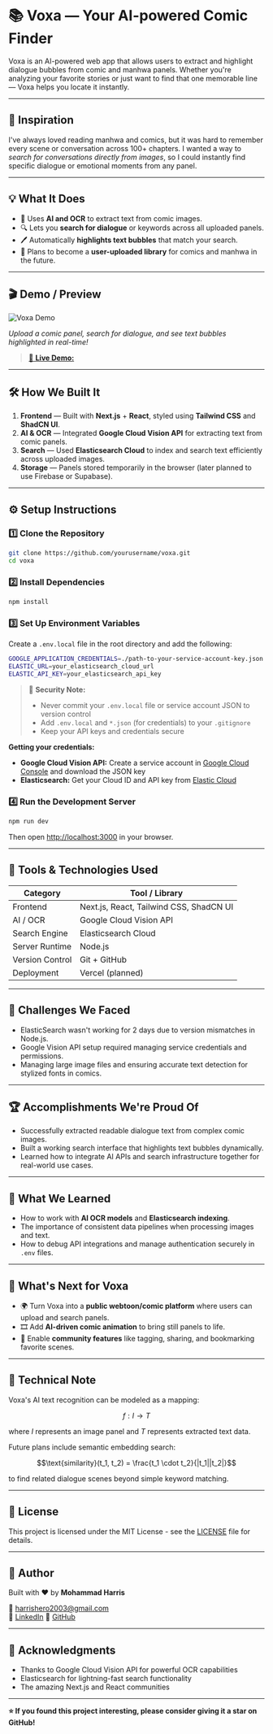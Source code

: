 # 📚 Voxa — Your AI-powered Comic Finder

Voxa is an AI-powered web app that allows users to extract and highlight dialogue bubbles from comic and manhwa panels. Whether you're analyzing your favorite stories or just want to find that one memorable line — Voxa helps you locate it instantly.

---

## 🚀 Inspiration

I've always loved reading manhwa and comics, but it was hard to remember every scene or conversation across 100+ chapters. I wanted a way to *search for conversations directly from images*, so I could instantly find specific dialogue or emotional moments from any panel.

---

## 💡 What It Does

- 🧠 Uses **AI and OCR** to extract text from comic images.  
- 🔍 Lets you **search for dialogue** or keywords across all uploaded panels.  
- 🖊️ Automatically **highlights text bubbles** that match your search.  
- 📂 Plans to become a **user-uploaded library** for comics and manhwa in the future.  

---

## 🎬 Demo / Preview

![Voxa Demo](public/preview.png)

*Upload a comic panel, search for dialogue, and see text bubbles highlighted in real-time!*

> [🔗 **Live Demo:** ](https://google-elastic-animation-ai.vercel.app/)

---

## 🛠️ How We Built It

1. **Frontend** — Built with **Next.js** + **React**, styled using **Tailwind CSS** and **ShadCN UI**.  
2. **AI & OCR** — Integrated **Google Cloud Vision API** for extracting text from comic panels.  
3. **Search** — Used **Elasticsearch Cloud** to index and search text efficiently across uploaded images.  
4. **Storage** — Panels stored temporarily in the browser (later planned to use Firebase or Supabase).  

---

## ⚙️ Setup Instructions

### 1️⃣ Clone the Repository
```bash
git clone https://github.com/yourusername/voxa.git
cd voxa
```

### 2️⃣ Install Dependencies

```bash
npm install
```

### 3️⃣ Set Up Environment Variables

Create a `.env.local` file in the root directory and add the following:

```bash
GOOGLE_APPLICATION_CREDENTIALS=./path-to-your-service-account-key.json
ELASTIC_URL=your_elasticsearch_cloud_url
ELASTIC_API_KEY=your_elasticsearch_api_key
```

> 🔐 **Security Note:** 
> - Never commit your `.env.local` file or service account JSON to version control
> - Add `.env.local` and `*.json` (for credentials) to your `.gitignore`
> - Keep your API keys and credentials secure

**Getting your credentials:**
- **Google Cloud Vision API:** Create a service account in [Google Cloud Console](https://console.cloud.google.com/) and download the JSON key
- **Elasticsearch:** Get your Cloud ID and API key from [Elastic Cloud](https://cloud.elastic.co/)

### 4️⃣ Run the Development Server

```bash
npm run dev
```

Then open [http://localhost:3000](http://localhost:3000) in your browser.

---

## 🧩 Tools & Technologies Used

| Category        | Tool / Library                          |
| --------------- | --------------------------------------- |
| Frontend        | Next.js, React, Tailwind CSS, ShadCN UI |
| AI / OCR        | Google Cloud Vision API                 |
| Search Engine   | Elasticsearch Cloud                     |
| Server Runtime  | Node.js                                 |
| Version Control | Git + GitHub                            |
| Deployment      | Vercel (planned)                        |

---

## 🧠 Challenges We Faced

- ElasticSearch wasn't working for 2 days due to version mismatches in Node.js.
- Google Vision API setup required managing service credentials and permissions.
- Managing large image files and ensuring accurate text detection for stylized fonts in comics.

---

## 🏆 Accomplishments We're Proud Of

- Successfully extracted readable dialogue text from complex comic images.
- Built a working search interface that highlights text bubbles dynamically.
- Learned how to integrate AI APIs and search infrastructure together for real-world use cases.

---

## 📘 What We Learned

- How to work with **AI OCR models** and **Elasticsearch indexing**.
- The importance of consistent data pipelines when processing images and text.
- How to debug API integrations and manage authentication securely in `.env` files.

---

## 🔮 What's Next for Voxa

- 🌍 Turn Voxa into a **public webtoon/comic platform** where users can upload and search panels.
- 🎞️ Add **AI-driven comic animation** to bring still panels to life.
- 🤝 Enable **community features** like tagging, sharing, and bookmarking favorite scenes.

---

## 🧮 Technical Note

Voxa's AI text recognition can be modeled as a mapping:

$$f: I \rightarrow T$$

where $I$ represents an image panel and $T$ represents extracted text data.

Future plans include semantic embedding search:

$$\text{similarity}(t_1, t_2) = \frac{t_1 \cdot t_2}{|t_1||t_2|}$$

to find related dialogue scenes beyond simple keyword matching.

---

## 📄 License

This project is licensed under the MIT License - see the [LICENSE](LICENSE) file for details.

---

## 💬 Author

Built with ❤️ by **Mohammad Harris**

📩 [harrishero2003@gmail.com](mailto:harrishero2003@gmail.com)  
💼 [LinkedIn](https://www.linkedin.com/in/mohammad-harris-8a66641bb/)
🐙 [GitHub](https://github.com/mohammadHarrisBin)

---

## 🙏 Acknowledgments

- Thanks to Google Cloud Vision API for powerful OCR capabilities
- Elasticsearch for lightning-fast search functionality
- The amazing Next.js and React communities

---

**⭐ If you found this project interesting, please consider giving it a star on GitHub!**
